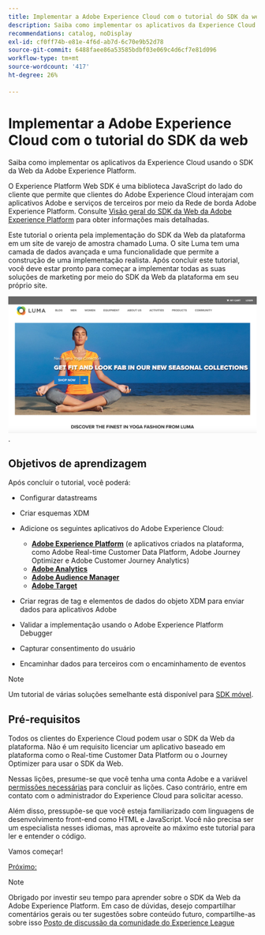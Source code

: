 ```yaml
---
title: Implementar a Adobe Experience Cloud com o tutorial do SDK da web
description: Saiba como implementar os aplicativos da Experience Cloud usando o SDK da Web da Adobe Experience Platform.
recommendations: catalog, noDisplay
exl-id: cf0ff74b-e81e-4f6d-ab7d-6c70e9b52d78
source-git-commit: 6488faee86a53585bdbf03e069c4d6cf7e81d096
workflow-type: tm+mt
source-wordcount: '417'
ht-degree: 26%

---
```


# Implementar a Adobe Experience Cloud com o tutorial do SDK da web

Saiba como implementar os aplicativos da Experience Cloud usando o SDK da Web da Adobe Experience Platform.

O Experience Platform Web SDK é uma biblioteca JavaScript do lado do cliente que permite que clientes do Adobe Experience Cloud interajam com aplicativos Adobe e serviços de terceiros por meio da Rede de borda Adobe Experience Platform. Consulte [Visão geral do SDK da Web da Adobe Experience Platform](https://experienceleague.adobe.com/docs/experience-platform/edge/home.html?lang=pt-BR) para obter informações mais detalhadas.

Este tutorial o orienta pela implementação do SDK da Web da plataforma em um site de varejo de amostra chamado Luma. O site [](https://luma.enablementadobe.com/content/luma/us/en.html)Luma tem uma camada de dados avançada e uma funcionalidade que permite a construção de uma implementação realista. Após concluir este tutorial, você deve estar pronto para começar a implementar todas as suas soluções de marketing por meio do SDK da Web da plataforma em seu próprio site.

[![Site Luma](assets/old-overview-luma.png)](https://luma.enablementadobe.com/content/luma/us/en.html).


## Objetivos de aprendizagem

Após concluir o tutorial, você poderá:

* Configurar datastreams

* Criar esquemas XDM

* Adicione os seguintes aplicativos do Adobe Experience Cloud:
   * **[Adobe Experience Platform](setup-experience-platform.md)** (e aplicativos criados na plataforma, como Adobe Real-time Customer Data Platform, Adobe Journey Optimizer e Adobe Customer Journey Analytics)
   * **[Adobe Analytics](setup-analytics.md)**
   * **[Adobe Audience Manager](setup-audience-manager.md)**
   * **[Adobe Target](setup-target.md)**

* Criar regras de tag e elementos de dados do objeto XDM para enviar dados para aplicativos Adobe

* Validar a implementação usando o Adobe Experience Platform Debugger

* Capturar consentimento do usuário

* Encaminhar dados para terceiros com o encaminhamento de eventos

>[!NOTE]
>
>Um tutorial de várias soluções semelhante está disponível para [SDK móvel](../tutorial-mobile-sdk/overview.md).

## Pré-requisitos

Todos os clientes do Experience Cloud podem usar o SDK da Web da plataforma. Não é um requisito licenciar um aplicativo baseado em plataforma como o Real-time Customer Data Platform ou o Journey Optimizer para usar o SDK da Web.

Nessas lições, presume-se que você tenha uma conta Adobe e a variável [permissões necessárias](configure-permissions.md) para concluir as lições. Caso contrário, entre em contato com o administrador do Experience Cloud para solicitar acesso.

Além disso, pressupõe-se que você esteja familiarizado com linguagens de desenvolvimento front-end como HTML e JavaScript. Você não precisa ser um especialista nesses idiomas, mas aproveite ao máximo este tutorial para ler e entender o código.

Vamos começar!

[Próximo: ](configure-permissions.md)

>[!NOTE]
>
>Obrigado por investir seu tempo para aprender sobre o SDK da Web da Adobe Experience Platform. Em caso de dúvidas, desejo compartilhar comentários gerais ou ter sugestões sobre conteúdo futuro, compartilhe-as sobre isso [Posto de discussão da comunidade do Experience League](https://experienceleaguecommunities.adobe.com/t5/adobe-experience-platform-launch/tutorial-discussion-implement-adobe-experience-cloud-with-web/td-p/444996)
